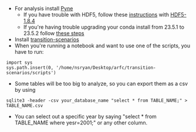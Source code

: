 * For analysis install [Pyne](https://anaconda.org/conda-forge/pyne)
   * If you have trouble with HDF5, follow these [instructions](https://askubuntu.com/questions/1340411/installing-hdf5) with [HDF5-1.8.4](https://support.hdfgroup.org/ftp/HDF5/releases/hdf5-1.8/hdf5-1.8.4/src/hdf5-1.8.4.tar.gz)
   * If you're having trouble upgrading your conda install from 23.5.1 to 23.5.2 follow [these steps](https://github.com/conda/conda/issues/9469#issuecomment-1635769137)
* Install [transition-scenarios](https://github.com/arfc/transition-scenarios)
* When you're running a notebook and want to use one of the scripts, you have to run:
```
import sys
sys.path.insert(0, '/home/nsryan/Desktop/arfc/transition-scenarios/scripts')
```
* Some tables will be too big to analyze, so you can export them as a csv by using
```
sqlite3 -header -csv your_database_name "select * from TABLE_NAME;" > TABLE_NAME.csv
```
   * You can select out a specific year by saying "select * from TABLE_NAME where yesr=2001;" or any other column.
